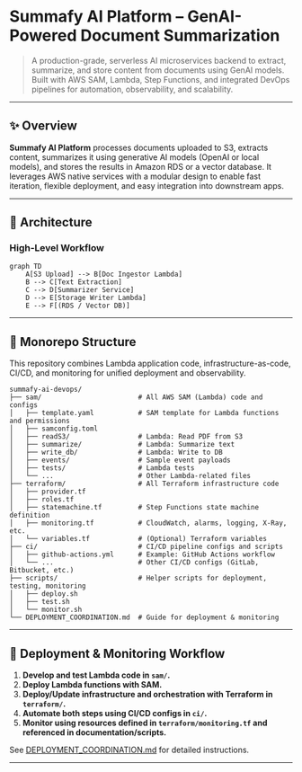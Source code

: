 # Summafy AI Platform – GenAI-Powered Document Summarization

> A production-grade, serverless AI microservices backend to extract, summarize, and store content from documents using GenAI models. Built with AWS SAM, Lambda, Step Functions, and integrated DevOps pipelines for automation, observability, and scalability.

---

## ✨ Overview

**Summafy AI Platform** processes documents uploaded to S3, extracts content, summarizes it using generative AI models (OpenAI or local models), and stores the results in Amazon RDS or a vector database. It leverages AWS native services with a modular design to enable fast iteration, flexible deployment, and easy integration into downstream apps.

---

## 🧩 Architecture

### High-Level Workflow

```mermaid
graph TD
    A[S3 Upload] --> B[Doc Ingestor Lambda]
    B --> C[Text Extraction]
    C --> D[Summarizer Service]
    D --> E[Storage Writer Lambda]
    E --> F[(RDS / Vector DB)]

```

---

## 📁 Monorepo Structure

This repository combines Lambda application code, infrastructure-as-code, CI/CD, and monitoring for unified deployment and observability.

```
summafy-ai-devops/
├── sam/                        # All AWS SAM (Lambda) code and configs
│   ├── template.yaml           # SAM template for Lambda functions and permissions
│   ├── samconfig.toml
│   ├── readS3/                 # Lambda: Read PDF from S3
│   ├── summarize/              # Lambda: Summarize text
│   ├── write_db/               # Lambda: Write to DB
│   ├── events/                 # Sample event payloads
│   ├── tests/                  # Lambda tests
│   └── ...                     # Other Lambda-related files
├── terraform/                  # All Terraform infrastructure code
│   ├── provider.tf
│   ├── roles.tf
│   ├── statemachine.tf         # Step Functions state machine definition
│   ├── monitoring.tf           # CloudWatch, alarms, logging, X-Ray, etc.
│   └── variables.tf            # (Optional) Terraform variables
├── ci/                         # CI/CD pipeline configs and scripts
│   ├── github-actions.yml      # Example: GitHub Actions workflow
│   └── ...                     # Other CI/CD configs (GitLab, Bitbucket, etc.)
├── scripts/                    # Helper scripts for deployment, testing, monitoring
│   ├── deploy.sh
│   ├── test.sh
│   └── monitor.sh
└── DEPLOYMENT_COORDINATION.md  # Guide for deployment & monitoring
```

---

## 🚀 Deployment & Monitoring Workflow

1. **Develop and test Lambda code in `sam/`.**
2. **Deploy Lambda functions with SAM.**
3. **Deploy/Update infrastructure and orchestration with Terraform in `terraform/`.**
4. **Automate both steps using CI/CD configs in `ci/`.**
5. **Monitor using resources defined in `terraform/monitoring.tf` and referenced in documentation/scripts.**

See [DEPLOYMENT_COORDINATION.md](../DEPLOYMENT_COORDINATION.md) for detailed instructions.

---
